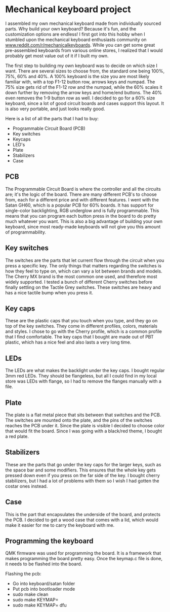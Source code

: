 # Mechanical keyboard project

I assembled my own mechanical keyboard made from individually sourced parts. Why build your own keyboard? Because it's fun, and the customization options are endless! I first got into this hobby when I stumbled upon the mechanical keyboard enthusiasts community on www.reddit.com/r/mechanicalkeyboards. While you can get some great pre-assembled keyboards from various online stores, I realized that I would probably get most value out of it if I built my own. 

The first step to building my own keyboard was to decide on which size I want. There are several sizes to choose from, the standard one being 100%, 75%, 60% and 40%. A 100% keyboard is the size you are most likely familiar with, with a top F1-12 button row, arrows keys and numpad. The 75% size gets rid of the F1-12 row and the numpad, while the 60% scales it down further by removing the arrow keys and home/end buttons. The 40% even removes the 1-9 button row as well. I decided to go for a 60% size keyboard, since a lot of good circuit boards and cases support this layout. It is also very portable, and just looks really good.

Here is a list of all the parts that I had to buy:

- Programmable Circuit Board (PCB)
- Key switches
- Keycaps
- LED's
- Plate
- Stabilizers
- Case 

## PCB

The Programmable Circuit Board is where the controller and all the circuits are; it's the logic of the board. There are many different PCB's to choose from, each for a different price and with different features. I went with the Satan GH60, which is a popular PCB for 60% boards. It has support for single-color backlighting, RGB underglow and is fully programmable. This means that you can program each button press in the board to do pretty much whatever you want. This is also a big advantage of building your own keyboard, since most ready-made keyboards will not give you this amount of programmability. 

## Key switches

The switches are the parts that let current flow through the circuit when you press a specific key. The only things that matters regarding the switches is how they feel to type on, which can vary a lot between brands and models. The Cherry MX brand is the most common one used, and therefore most widely supported. I tested a bunch of different Cherry switches before finally settling on the Tactile Grey switches. These switches are heavy and has a nice tactile bump when you press it.

## Key caps

These are the plastic caps that you touch when you type, and they go on top of the key switches. They come in different profiles, colors, materials and styles. I chose to go with the Cherry profile, which is a common profile that I find comfortable. The key caps that I bought are made out of PBT plastic, which has a nice feel and also lasts a very long time. 

## LEDs

The LEDs are what makes the backlight under the key caps. I bought regular 3mm red LEDs. They should be flangeless, but all I could find in my local store was LEDs with flange, so I had to remove the flanges manually with a file.

## Plate

The plate is a flat metal piece that sits between that switches and the PCB. The switches are mounted onto the plate, and the pins of the switches reaches the PCB under it. Since the plate is visible I decided to choose color that would fit the board. Since I was going with a black/red theme, I bought a red plate.

## Stabilizers

These are the parts that go under the key caps for the larger keys, such as the space bar and some modifiers. This ensures that the whole key gets pressed down even if you press on the far side of the key. I bought cherry stabilizers, but I had a lot of problems with them so I wish I had gotten the costar ones instead. 

## Case

This is the part that encapsulates the underside of the board, and protects the PCB. I decided to get a wood case that comes with a lid, which would make it easier for me to carry the keyboard with me. 

## Programming the keyboard

QMK firmware was used for programming the board. It is a framework that makes programming the board pretty easy. Once the keymap.c file is done, it needs to be flashed into the board.

Flashing the pcb:
- Go into keyboard/satan folder
- Put pcb into bootloader mode
- sudo make clean
- sudo make KEYMAP=<keymap>
- sudo make KEYMAP=<keymap> dfu



